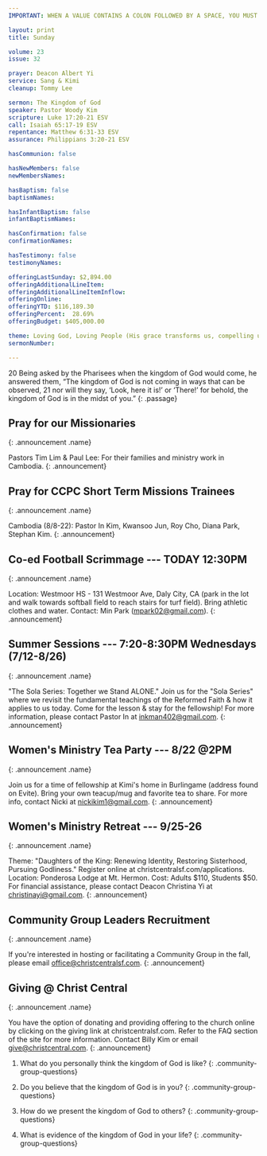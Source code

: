 ```yaml
---
IMPORTANT: WHEN A VALUE CONTAINS A COLON FOLLOWED BY A SPACE, YOU MUST USE &#58;

layout: print
title: Sunday

volume: 23
issue: 32

prayer: Deacon Albert Yi
service: Sang & Kimi
cleanup: Tommy Lee

sermon: The Kingdom of God
speaker: Pastor Woody Kim
scripture: Luke 17:20-21 ESV
call: Isaiah 65:17-19 ESV
repentance: Matthew 6:31-33 ESV
assurance: Philippians 3:20-21 ESV

hasCommunion: false

hasNewMembers: false
newMembersNames:

hasBaptism: false
baptismNames: 

hasInfantBaptism: false
infantBaptismNames: 

hasConfirmation: false
confirmationNames: 

hasTestimony: false
testimonyNames:

offeringLastSunday: $2,894.00
offeringAdditionalLineItem: 
offeringAdditionalLineItemInflow: 
offeringOnline: 
offeringYTD: $116,189.30
offeringPercent:  28.69% 
offeringBudget: $405,000.00

theme: Loving God, Loving People (His grace transforms us, compelling us to love others)
sermonNumber: 

---
```


20 Being asked by the Pharisees when the kingdom of God would come, he answered them, “The kingdom of God is not coming in ways that can be observed, 21 nor will they say, ‘Look, here it is!’ or ‘There!’ for behold, the kingdom of God is in the midst of you.”
{: .passage}




## Pray for our Missionaries
{: .announcement .name}

Pastors Tim Lim & Paul Lee: For their families and ministry work in Cambodia.
{: .announcement}

## Pray for CCPC Short Term Missions Trainees
{: .announcement .name}

Cambodia (8/8-22): Pastor In Kim, Kwansoo Jun, Roy Cho, Diana Park, Stephan Kim. 
{: .announcement}

## Co-ed Football Scrimmage --- TODAY 12:30PM
{: .announcement .name}

Location: Westmoor HS - 131 Westmoor Ave, Daly City, CA (park in the lot and walk towards softball field to reach stairs for turf field). Bring athletic clothes and water. Contact: Min Park (mpark02@gmail.com).
{: .announcement}

## Summer Sessions --- 7:20-8:30PM Wednesdays (7/12-8/26)
{: .announcement .name}

"The Sola Series: Together we Stand ALONE." Join us for the "Sola Series" where we revisit the fundamental teachings of the Reformed Faith & how it applies to us today. Come for the lesson & stay for the fellowship! For more information, please contact Pastor In at inkman402@gmail.com.
{: .announcement}

## Women's Ministry Tea Party --- 8/22 @2PM
{: .announcement .name}

Join us for a time of fellowship at Kimi's home in Burlingame (address found on Evite). Bring your own teacup/mug and favorite tea to share. For more info, contact Nicki at nickikim1@gmail.com. 
{: .announcement}

## Women's Ministry Retreat --- 9/25-26
{: .announcement .name}

Theme: "Daughters of the King: Renewing Identity, Restoring Sisterhood, Pursuing Godliness." Register online at christcentralsf.com/applications. Location: Ponderosa Lodge at Mt. Hermon. Cost: Adults $110, Students $50. For financial assistance, please contact Deacon Christina Yi at christinayi@gmail.com. 
{: .announcement}

## Community Group Leaders Recruitment 
{: .announcement .name}

If you're interested in hosting or facilitating a Community Group in the fall, please email office@christcentralsf.com.
{: .announcement}

## Giving @ Christ Central
{: .announcement .name}

You have the option of donating and providing offering to the church online by clicking on the giving link at christcentralsf.com. Refer to the FAQ section of the site for more information. Contact Billy Kim or email give@christcentral.com. 
{: .announcement}







1) What do you personally think the kingdom of God is like? 
{: .community-group-questions}

2)  Do you believe that the kingdom of God is in you?
{: .community-group-questions}

3) How do we present the kingdom of God to others? 
{: .community-group-questions}

4) What is evidence of the kingdom of God in your life?
{: .community-group-questions}


 
